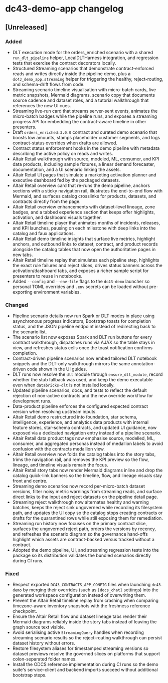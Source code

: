 # dc43-demo-app changelog

## [Unreleased]
### Added
- DLT execution mode for the orders_enriched scenario with a shared
  `run_dlt_pipeline` helper, LocalDLTHarness integration, and regression tests
  that exercise the contract decorators locally.
- Structured Streaming scenarios that demonstrate contract-enforced reads and
  writes directly inside the pipeline demo, plus a `dc43_demo_app.streaming`
  helper for triggering the healthy, reject-routing, and schema-drift flows
  from code.
- Streaming scenario timeline visualisation with micro-batch cards, live metric
  snapshots, Mermaid diagrams, scenario copy that documents source cadence and
  dataset roles, and a tutorial walkthrough that references the new UI cues.
- Streaming live-run card that streams server-sent events, animates the
  micro-batch badges while the pipeline runs, and exposes a streaming progress
  API for embedding the contract-aware timeline in other presenters.
- Draft `orders_enriched:3.0.0` contract and curated demo scenario that boosts low amounts,
  stamps placeholder customer segments, and logs contract-status overrides when drafts are allowed.
- Contract status enforcement hooks in the demo pipeline with metadata describing the active policy
  on reads and writes.
- Altair Retail walkthrough with source, modeled, ML, consumer, and KPI data products, including
  sample fixtures, a linear demand forecaster, documentation, and a UI scenario linking the assets.
- Altair Retail UI pages that simulate a marketing activation planner and executive dashboard fed
  by the packaged datasets.
- Altair Retail overview card that re-runs the demo pipeline, anchors sections with a sticky
  navigation rail, illustrates the end-to-end flow with Mermaid, and surfaces catalog crosslinks for products,
  datasets, and contracts directly from the page.
- Altair Retail overview enhancements with dataset-level lineage, zone badges, and a tabbed
  experience section that keeps offer highlights, activation, and dashboard visuals together.
- Altair Retail timeline player that animates months of incidents, releases, and KPI launches,
  pausing on each milestone with deep links into the catalog and faux applications.
- Altair Retail demo timeline insights that surface live metrics, highlight anchors, and
  outbound links to dataset, contract, and product records alongside the catalog tables that
  now open the authoritative pages in new tabs.
- Altair Retail timeline replay that simulates each pipeline step, highlights the exact rule
  failures and reject slices, drives status banners across the activation/dashboard tabs, and
  exposes a richer sample script for presenters to reuse in notebooks.
- Added `--config` and `--env-file` flags to the `dc43-demo` launcher so personal TOML overrides and
  `.env` secrets can be loaded without pre-exporting environment variables.

### Changed
- Pipeline scenario details now run Spark or DLT modes in place using asynchronous
  progress indicators, Bootstrap toasts for completion status, and the JSON
  pipeline endpoint instead of redirecting back to the scenario list.
- The scenario list now exposes Spark and DLT run buttons for every contract walkthrough,
  dispatches runs via AJAX so the table stays in view, and refreshes status cells once
  the toast notification confirms completion.
- Contract-driven pipeline scenarios now embed tailored DLT notebook snippets and
  the DLT-only walkthrough mirrors the same annotation-driven code shown in the
  UI guides.
- DLT runs now resolve the ``dlt`` module through ``ensure_dlt_module``, record
  whether the stub fallback was used, and keep the demo executable even when
  ``databricks-dlt`` is not installed locally.
- Updated pipeline scenarios, docs, and tests to reflect the default rejection of non-active
  contracts and the new override workflow for development runs.
- Data-product pipeline enforces the configured expected contract version when resolving
  upstream inputs.
- Altair Retail demo restructured into foundation, star schema, intelligence, experience, and
  analytics data products with internal feature stores, star-schema contracts, and updated UI
  guidance, now exposed via a dedicated navigation entry instead of a pipeline scenario.
- Altair Retail data product tags now emphasise source, modelled, ML, consumer, and aggregated
  personas instead of medallion labels to avoid confusion with the contracts medallion view.
- Altair Retail overview now folds the catalog tables into the story tabs, trims the navigation
  rail, and removes the KPI preview so the flow, lineage, and timeline visuals remain the focus.
- Altair Retail story tabs now render Mermaid diagrams inline and drop the catalog quick-link
  banners so the timeline, flow, and lineage visuals stay front and centre.
- Streaming demo scenarios now record per-micro-batch dataset versions, filter noisy metric
  warnings from streaming reads, and surface direct links to the input and reject datasets on the
  pipeline detail page.
- Streaming reject walkthrough now alternates healthy and warning batches, keeps the reject sink
  ungoverned while recording its filesystem path, and updates the UI copy so the catalog stops
  creating contracts or drafts for the quarantined rows while still exposing them for remediation.
- Streaming run history now focuses on the primary contract slice, surfaces the ungoverned reject
  path, orders the versions by recency, and refreshes the scenario diagram so the governance
  hand-offs highlight which assets are contract-backed versus tracked without a contract.
- Adopted the demo pipeline, UI, and streaming regression tests into the package so its
  distribution validates the bundled scenarios directly during CI runs.

### Fixed
- Respect exported `DC43_CONTRACTS_APP_CONFIG` files when launching `dc43-demo`
  by merging their overrides (such as `[docs_chat]` settings) into the generated
  workspace configuration instead of overwriting them.
- Prevent the Altair Retail timeline replay from crashing when comparing timezone-aware
  inventory snapshots with the freshness reference checkpoint.
- Ensure the Altair Retail flow and dataset lineage tabs render their Mermaid diagrams reliably
  inside the story tabs instead of leaving the graph source text visible.
- Avoid serialising active `StreamingQuery` handles when recording streaming scenario results so
  the reject-routing walkthrough can persist dataset history without errors.
- Restore filesystem aliases for timestamped streaming versions so dataset previews resolve the
  governed slices on platforms that support colon-separated folder names.
- Install the ODCS reference implementation during CI runs so the demo suite's service-client
  and backend imports succeed without additional bootstrap steps.
